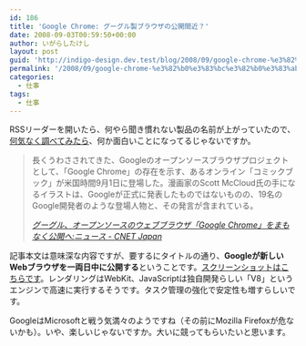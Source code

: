 ```yaml
---
id: 186
title: 'Google Chrome: グーグル製ブラウザの公開間近？'
date: 2008-09-03T00:59:50+00:00
author: いがらしたけし
layout: post
guid: 'http://indigo-design.dev.test/blog/2008/09/google-chrome-%e3%82%b0%e3%83%bc%e3%82%b0%e3%83%ab%e8%a3%bd%e3%83%96%e3%83%a9%e3%82%a6%e3%82%b6%e3%81%ae%e5%85%ac%e9%96%8b%e9%96%93%e8%bf%91%ef%bc%9f/'
permalink: '/2008/09/google-chrome-%e3%82%b0%e3%83%bc%e3%82%b0%e3%83%ab%e8%a3%bd%e3%83%96%e3%83%a9%e3%82%a6%e3%82%b6%e3%81%ae%e5%85%ac%e9%96%8b%e9%96%93%e8%bf%91%ef%bc%9f/'
categories:
  - 仕事
tags:
  - 仕事
---
```

<p>RSSリーダーを開いたら、何やら聞き慣れない製品の名前が上がっていたので、<a href="http://www.google.co.jp/search?q=Google+Chrome">何気なく調べてみたら</a>、何か面白いことになってるじゃないですか。</p><blockquote cite="http://japan.cnet.com/news/media/story/0,2000056023,20379667,00.htm"><p>長くうわさされてきた、Googleのオープンソースブラウザプロジェクトとして、「Google Chrome」の存在を示す、あるオンライン「コミックブック」が米国時間9月1日に登場した。漫画家のScott McCloud氏の手になるイラストは、Googleが正式に発表したものではないものの、19名のGoogle開発者のような登場人物と、その発言が含まれている。</p><cite><a href="http://japan.cnet.com/news/media/story/0,2000056023,20379667,00.htm">グーグル、オープンソースのウェブブラウザ「Google Chrome」をまもなく公開へ:ニュース - CNET Japan</a></cite></blockquote><p>記事本文は意味深な内容ですが、要するにタイトルの通り、<strong>Googleが新しいWebブラウザを一両日中に公開する</strong>ということです。<a href="http://jp.techcrunch.com/archives/20080901first-public-screen-captures-of-google-chrome/">スクリーンショットはこちらです</a>。レンダリングはWebKit、JavaScriptは独自開発らしい「V8」というエンジンで高速に実行するそうです。タスク管理の強化で安定性も増すらしいです。</p><p>GoogleはMicrosoftと戦う気満々のようですね（その前にMozilla Firefoxが危ないかも）。いや、楽しいじゃないですか。大いに競ってもらいたいと思います。</p>